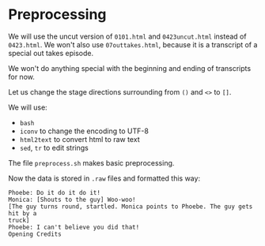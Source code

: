 # Preprocessing

We will use the uncut version of `0101.html` and `0423uncut.html` instead of `0423.html`.
We won't also use `07outtakes.html`, because it is a transcript of a special out takes episode.

We won't do anything special with the beginning and ending of transcripts for now.

Let us change the stage directions surrounding from `()` and `<>` to `[]`.

We will use:

 - `bash`
 - `iconv` to change the encoding to UTF-8
 - `html2text` to convert html to raw text
 - `sed`, `tr` to edit strings

The file `preprocess.sh` makes basic preprocessing.

Now the data is stored in `.raw` files and formatted this way:
```
Phoebe: Do it do it do it!
Monica: [Shouts to the guy] Woo-woo!
[The guy turns round, startled. Monica points to Phoebe. The guy gets hit by a
truck]
Phoebe: I can't believe you did that!
Opening Credits
```
